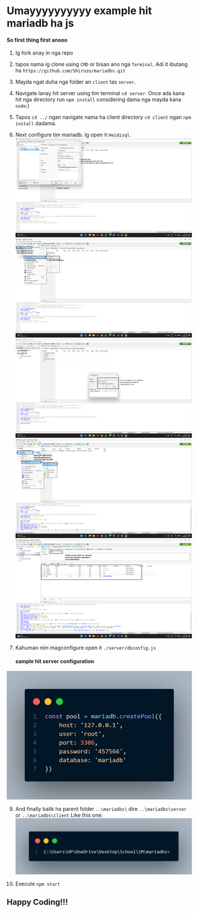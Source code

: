# Umayyyyyyyyyy example hit mariadb ha js

#### So first thing first anooo
1. Ig fork anay in nga repo
2. tapos nama ig clone using `CMD` or bisan ano  nga `Terminal`. Adi it ibutang ha `https://github.com/Shirozo/mariadbs.git`
3. Mayda ngat duha nga folder an `client` tas `server`.
4. Navigate lanay hit server using tim terminal `cd server`. Once ada kana hit nga directory run `npm install` considering dama nga mayda kana `node`:)
5. Tapos `cd ../` ngan navigate nama ha client directory `cd client` ngan `npm install` dadama.
6. Next configure tim mariadb. Ig open it `Heidisql`.
![Alt text](/img/Screenshot.png)
![Alt text](/img/Screenshot2.png)
![Alt text](/img/Screenshot3.png)
![Alt text](/img/Screenshot4.png)
![Alt text](/img/Screenshot5.png)

8. Kahuman nim magconfigure open it `./server/dbconfig.js`
   #### sample hit server configuration
![Alt text](/img/codea.png)

9. And finally balik ha parent folder `..\mariadbs\` dire `..\mariadbs\server` or `..\mariadbs\client`
Like this one:
![Alt text](/img/dir.png)

10. Execute `npm start`
## Happy Coding!!!
